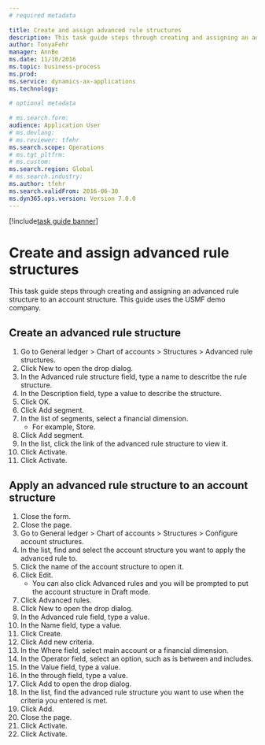 ```yaml
--- 
# required metadata 
 
title: Create and assign advanced rule structures
description: This task guide steps through creating and assigning an advanced rule structure to an account structure. 
author: TonyaFehr 
manager: AnnBe 
ms.date: 11/10/2016
ms.topic: business-process 
ms.prod:  
ms.service: dynamics-ax-applications 
ms.technology:  
 
# optional metadata 
 
# ms.search.form:   
audience: Application User 
# ms.devlang:  
# ms.reviewer: tfehr 
ms.search.scope: Operations 
# ms.tgt_pltfrm:  
# ms.custom:  
ms.search.region: Global
# ms.search.industry: 
ms.author: tfehr 
ms.search.validFrom: 2016-06-30 
ms.dyn365.ops.version: Version 7.0.0 
---
```


[!include[task guide banner](.../includes/task-guide-banner.md)]

# Create and assign advanced rule structures

This task guide steps through creating and assigning an advanced rule structure to an account structure. This guide uses the USMF demo company.


## Create an advanced rule structure
1. Go to General ledger > Chart of accounts > Structures > Advanced rule structures.
2. Click New to open the drop dialog.
3. In the Advanced rule structure field, type a name to descritbe the rule structure.
4. In the Description field, type a value to describe the structure.
5. Click OK.
6. Click Add segment.
7. In the list of segments, select a financial dimension.
    * For example, Store.  
8. Click Add segment.
9. In the list, click the link of the advanced rule structure to view it.
10. Click Activate.
11. Click Activate.

## Apply an advanced rule structure to an account structure
1. Close the form.
2. Close the page.
3. Go to General ledger > Chart of accounts > Structures > Configure account structures.
4. In the list, find and select the account structure you want to apply the advanced rule to.
5. Click the name of the account structure to open it.
6. Click Edit.
    * You can also click Advanced rules and you will be prompted to put the account structure in Draft mode.  
7. Click Advanced rules.
8. Click New to open the drop dialog.
9. In the Advanced rule field, type a value.
10. In the Name field, type a value.
11. Click Create.
12. Click Add new criteria.
13. In the Where field, select main account or a financial dimension.
14. In the Operator field, select an option, such as is between and includes.
15. In the Value field, type a value.
16. In the through field, type a value.
17. Click Add to open the drop dialog.
18. In the list, find the advanced rule structure you want to use when the criteria you entered is met.
19. Click Add.
20. Close the page.
21. Click Activate.
22. Click Activate.

